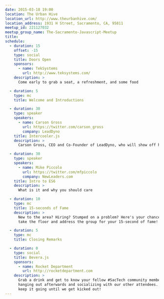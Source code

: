 ```yaml
---
date: 2015-03-18 19:00
location: The Urban Hive
location_url: http://www.theurbanhive.com/
location_address: 1931 H Street, Sacramento, CA, 95811
meetup_id: 221127032
meetup_group_name: The-Sacramento-Javascript-Meetup
title:
schedule:
  - duration: 15
    offset: -15
    type: social
    title: Doors Open
    sponsors:
      - name: TekSystems
        url: http://www.teksystems.com/
    description: >
      Come early to grab a seat, a refreshment, and some food

  - duration: 5
    type: mc
    title: Welcome and Introductions

  - duration: 30
    type: speaker
    speakers:
      - name: Carson Gross
        url: https://twitter.com/carson_gross
        company: LeadDyno
    title: Intercooler.js
    description: >
      Carson Gross, CEO and Co-Founder of LeadDyno, who will show off his Javascript library that allows you to add AJAX functionality with simple HTML5 Attributes

  - duration: 30
    type: speaker
    speakers:
      - name: Mike Piccolo
        url: https://twitter.com/mfpiccolo
        company: NewLeaders.com
    title: Intro to ES6
    description: >
      What is it and why you should care

  - duration: 10
    type: mc
    title: 15-seconds of Fame
    description: >
      New to the area? Hiring? Stumped on a problem? Here's your chance to
      take the floor and address the group for your 15-second of fame!

  - duration: 5
    type: mc
    title: Closing Remarks

  - duration: 0
    type: social
    title: Bevera.js
    sponsors:
      - name: Rocket Department
        url: http://rocketdepartment.com
    description: >
      Grab a drink and get to know your fellow #SacTech community members by
      hanging out afterwards and socializing with our other attendees. We'll
      keep it going until we get kicked out!
---
```


